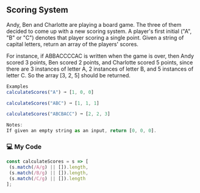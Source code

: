 ## Scoring System

Andy, Ben and Charlotte are playing a board game. The three of them decided to come up with a new scoring system. A player's first initial ("A", "B" or "C") denotes that player scoring a single point. Given a string of capital letters, return an array of the players' scores.

For instance, if ABBACCCCAC is written when the game is over, then Andy scored 3 points, Ben scored 2 points, and Charlotte scored 5 points, since there are 3 instances of letter A, 2 instances of letter B, and 5 instances of letter C. So the array [3, 2, 5] should be returned.
```js
Examples
calculateScores("A") ➞ [1, 0, 0]

calculateScores("ABC") ➞ [1, 1, 1]

calculateScores("ABCBACC") ➞ [2, 2, 3]

Notes:
If given an empty string as an input, return [0, 0, 0].
```
### :computer: My Code
```js
const calculateScores = s => [
 (s.match(/A/g) || []).length,
 (s.match(/B/g) || []).length,
 (s.match(/C/g) || []).length
];
```
